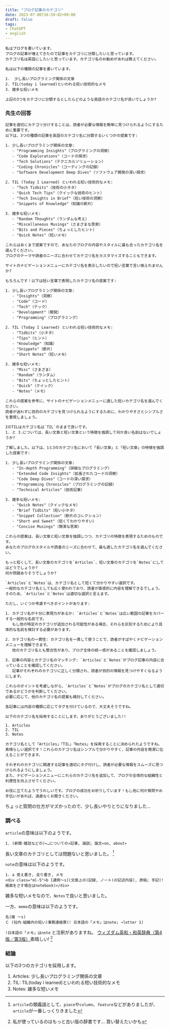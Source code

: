 ```yaml
---
title: "ブログ記事のカテゴリ"
date: 2023-07-06T16:59:02+09:00
draft: false
tags:
- ChatGPT
- english
---
```


~~~chatQ
私はブログを書いています。
ブログの記事が増えてきたので記事をカテゴリに分類したいと思っています。
カテゴリ名は英語にしたいと思っています。カテゴリ名のお勧めがあれば教えてください。

私は以下の種類の記事を書いています。

1.  少し長いプログラミング関係の文章
2. TIL(today i learned)といわれる短い技術的なメモ
3. 雑多な短いメモ

上記の3つをカテゴリに分類するとしたらどのような英語のカテゴリ名が良いでしょうか?
~~~

<!--more-->

### 先生の回答

~~~chatA
記事を適切にカテゴリ分けすることは、読者が必要な情報を簡単に見つけられるようにするために重要です。
以下は、3つの種類の記事を英語のカテゴリ名に分類するいくつかの提案です:

1. 少し長いプログラミング関係の文章:
   - "Programming Insights"（プログラミングの洞察）
   - "Code Explorations"（コードの探求）
   - "Tech Solutions"（テクニカルソリューション）
   - "Coding Chronicles"（コーディングの記録）
   - "Software Development Deep Dives"（ソフトウェア開発の深い探求）

2. TIL (Today I Learned) といわれる短い技術的なメモ:
   - "Tech Tidbits"（技術の小ネタ）
   - "Quick Tech Tips"（クイックな技術のヒント）
   - "Tech Insights in Brief"（短い技術の洞察）
   - "Snippets of Knowledge"（知識の断片）

3. 雑多な短いメモ:
   - "Random Thoughts"（ランダムな考え）
   - "Miscellaneous Musings"（さまざまな思索）
   - "Bits and Pieces"（ちょっとしたヒント）
   - "Quick Notes"（短いメモ）

これらはあくまで提案ですので、あなたのブログの内容やスタイルに最も合ったカテゴリ名を選んでください。
ブログのテーマや読者のニーズに合わせてカテゴリ名をカスタマイズすることもできます。
~~~

~~~chatQ
サイトのナビゲーションメニューにカテゴリ名を表示したいので短い言葉で言い換えれませんか?
~~~

~~~chatA
もちろんです！以下は短い言葉で表現したカテゴリ名の提案です:

1. 少し長いプログラミング関係の文章:
   - "Insights"（洞察）
   - "Code"（コード）
   - "Tech"（テック）
   - "Development"（開発）
   - "Programming"（プログラミング）

2. TIL (Today I Learned) といわれる短い技術的なメモ:
   - "Tidbits"（小ネタ）
   - "Tips"（ヒント）
   - "Knowledge"（知識）
   - "Snippets"（断片）
   - "Short Notes"（短いメモ）

3. 雑多な短いメモ:
   - "Misc"（さまざま）
   - "Random"（ランダム）
   - "Bits"（ちょっとしたヒント）
   - "Quick"（クイック）
   - "Notes"（メモ）

これらの提案を参考に、サイトのナビゲーションメニューに適した短いカテゴリ名を選んでください。
読者が迷わずに目的のカテゴリを見つけられるようにするために、わかりやすさとシンプルさを重視しましょう。
~~~

~~~chatQ
2のTILはカテゴリ名は`TIL`のままで良いです。
1. と 3.については、長い文章と短い文章という特徴を強調して何か良い名前はないでしょうか?
~~~

~~~chatA
了解しました。以下は、1と3のカテゴリ名において「長い文章」と「短い文章」の特徴を強調した提案です:

1. 少し長いプログラミング関係の文章:
   - "In-depth Programming"（詳細なプログラミング）
   - "Extended Code Insights"（拡張されたコードの洞察）
   - "Code Deep Dives"（コードの深い探求）
   - "Programming Chronicles"（プログラミングの記録）
   - "Technical Articles"（技術記事）

3. 雑多な短いメモ:
   - "Quick Notes"（クイックなメモ）
   - "Brief Tidbits"（短い小ネタ）
   - "Snippet Collection"（断片のコレクション）
   - "Short and Sweet"（短くてわかりやすい）
   - "Concise Musings"（簡潔な思索）

これらの提案は、長い文章と短い文章を強調しつつ、カテゴリの特徴を表現するためのものです。
あなたのブログのスタイルや読者のニーズに合わせて、最も適したカテゴリ名を選んでください。
~~~

~~~chatQ
もっと短くして、長い文章のカテゴリを`Articles`、短い文章のカテゴリを`Notes`にしてはどうでしょうか?
何か問題ありそうでしょうか?
~~~

~~~chatA
`Articles`と`Notes`は、カテゴリ名として短くて分かりやすい選択です。
一般的なカテゴリ名としても広く使われており、読者が直感的に内容を理解できるでしょう。
そのため、`Articles`と`Notes`は適切な選択と言えます。

ただし、いくつか考慮すべきポイントがあります:

1. カテゴリ名が十分に表現力があるか: `Articles`と`Notes`は広い範囲の記事をカバーする一般的な名前です。
   もし他の特定のカテゴリが追加される可能性がある場合、それらを区別するためにより具体的な名前を検討する必要があります。

2. カテゴリ名の一貫性: カテゴリ名を一貫して使うことで、読者がすばやくナビゲーションメニューを理解できます。
   他のカテゴリ名とも整合性があり、ブログ全体の統一感があることを確認しましょう。

3. 記事の内容とカテゴリ名のマッチング: `Articles`と`Notes`がブログ記事の内容に合っていることを確認してください。
   記事がそれぞれのカテゴリに正しく分類され、読者が目的の情報を見つけやすくなるようにします。

これらのポイントを考慮しながら、`Articles`と`Notes`がブログのカテゴリ名として適切であるかどうかを判断してください。
必要に応じて、他のカテゴリ名の提案も検討してください。
~~~

~~~chatQ
各記事には内容の種類に応じてタグを付けているので、大丈夫そうですね。

以下のカテゴリ名を採用することにします。ありがとうございました!!

1. Articles
2. TIL
3. Notes
~~~

~~~chatA
カテゴリ名として「Articles」「TIL」「Notes」を採用することに決められたようですね。
素晴らしい選択です！これらのカテゴリ名はシンプルで分かりやすく、記事の内容を簡潔に伝えることができます。

それぞれのカテゴリに関連する記事を適切にタグ付けし、読者が必要な情報をスムーズに見つけられるようにしましょう。
また、ナビゲーションメニューにこれらのカテゴリ名を追加して、ブログの全体的な組織性と利便性を向上させてください。

お役に立てたようでうれしいです。ブログの成功をお祈りしています！もし他に何か質問やお手伝いがあれば、遠慮なくお聞きください。
~~~

ちょっと質問の仕方がマズかったので、少し長いやりとりになりました...

### 調べる

`article`の意味は以下のようです。

~~~quote {source="ウィズダム英和・和英辞典"}
1. (新聞･雑誌などの)«…についての»記事, 論説; 論文«on, about»
~~~

長い文章のカテゴリとしては問題ないと思いました。 [^1]

`note`の意味は以下のようです。

~~~quote {source="ウィズダム英和・和英辞典"}
1. a 覚え書き, 走り書き, メモ
<div class="ml-5">b [通例～s](文面上の)記録, ノート(の記述内容), 原稿; 手記(! 帳面をさす場合はnotebook)</div>
~~~

雑多な短いメモなので、`Notes`で良いと思いました。

一方、`memo`の意味は以下のようです。

~~~quote {source="ウィズダム英和・和英辞典"}
名(複 ～s)
Ｃ (社内･組織内の短い)事務連絡票(! 日本語の「メモ」はnote; →letter 1)
~~~

`!日本語の「メモ」はnote` と注釈がありますね。
[ウィズダム英和・和英辞典（第4版／第3版）](https://www.monokakido.jp/ja/dictionaries/wisdom3/index.html)素晴しい! [^2]

### 結論

以下の3つのカテゴリを採用します。

1. Articles: 少し長いプログラミング関係の文章
2. TIL: TIL(today i learned)といわれる短い技術的なメモ
3. Notes: 雑多な短いメモ

[^1]: `article`の類義語として、`piece`や`column`、`feature`などがありましたが、`article`が一番しっくりきました
[^2]: 私が使っているのはもっと古い版の辞書です... 買い替えたいかも
